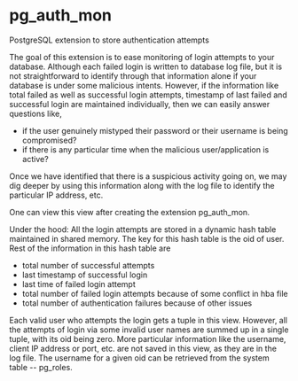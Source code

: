 # pg_auth_mon

PostgreSQL extension to store authentication attempts

The goal of this extension is to ease monitoring of login attempts to your
database. Although each failed login is written to database log file, but it is
not straightforward to identify through that information alone if your database
is under some malicious intents. However, if the information like total failed
as well as successful login attempts, timestamp of last failed and successful
login are maintained individually, then we can easily answer questions like,
- if the user genuinely mistyped their password or their username is being
compromised?
- if there is any particular time when the malicious user/application is active?

Once we have identified that there is a suspicious activity going on, we may dig
deeper by using this information along with the log file to identify the
particular IP address, etc.

One can view this view after creating the extension pg_auth_mon.

Under the hood:
All the login attempts are stored in a dynamic hash table maintained in shared
memory. The key for this hash table is the oid of user. Rest of the information
in this hash table are
- total number of successful attempts
- last timestamp of successful login
- last time of failed login attempt
- total number of failed login attempts because of some conflict in hba file
- total number of authentication failures because of other issues

Each valid user who attempts the login gets a tuple in this view. However, all
the attempts of login via some invalid user names are summed up in a single
tuple, with its oid being zero. More particular information like the username,
client IP address or port, etc. are not saved in this view, as they are  in the
log file. The username for a given oid can be retrieved from the system table
-- pg_roles.
